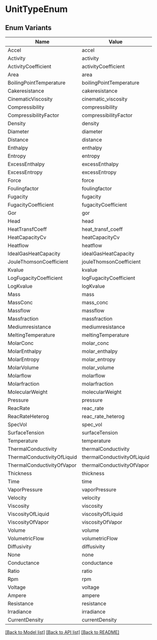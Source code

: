 # UnitTypeEnum

## Enum Variants

| Name | Value |
|---- | -----|
| Accel | accel |
| Activity | activity |
| ActivityCoefficient | activityCoefficient |
| Area | area |
| BoilingPointTemperature | boilingPointTemperature |
| Cakeresistance | cakeresistance |
| CinematicViscosity | cinematic_viscosity |
| Compressibility | compressibility |
| CompressibilityFactor | compressibilityFactor |
| Density | density |
| Diameter | diameter |
| Distance | distance |
| Enthalpy | enthalpy |
| Entropy | entropy |
| ExcessEnthalpy | excessEnthalpy |
| ExcessEntropy | excessEntropy |
| Force | force |
| Foulingfactor | foulingfactor |
| Fugacity | fugacity |
| FugacityCoefficient | fugacityCoefficient |
| Gor | gor |
| Head | head |
| HeatTransfCoeff | heat_transf_coeff |
| HeatCapacityCv | heatCapacityCv |
| Heatflow | heatflow |
| IdealGasHeatCapacity | idealGasHeatCapacity |
| JouleThomsonCoefficient | jouleThomsonCoefficient |
| Kvalue | kvalue |
| LogFugacityCoefficient | logFugacityCoefficient |
| LogKvalue | logKvalue |
| Mass | mass |
| MassConc | mass_conc |
| Massflow | massflow |
| Massfraction | massfraction |
| Mediumresistance | mediumresistance |
| MeltingTemperature | meltingTemperature |
| MolarConc | molar_conc |
| MolarEnthalpy | molar_enthalpy |
| MolarEntropy | molar_entropy |
| MolarVolume | molar_volume |
| Molarflow | molarflow |
| Molarfraction | molarfraction |
| MolecularWeight | molecularWeight |
| Pressure | pressure |
| ReacRate | reac_rate |
| ReacRateHeterog | reac_rate_heterog |
| SpecVol | spec_vol |
| SurfaceTension | surfaceTension |
| Temperature | temperature |
| ThermalConductivity | thermalConductivity |
| ThermalConductivityOfLiquid | thermalConductivityOfLiquid |
| ThermalConductivityOfVapor | thermalConductivityOfVapor |
| Thickness | thickness |
| Time | time |
| VaporPressure | vaporPressure |
| Velocity | velocity |
| Viscosity | viscosity |
| ViscosityOfLiquid | viscosityOfLiquid |
| ViscosityOfVapor | viscosityOfVapor |
| Volume | volume |
| VolumetricFlow | volumetricFlow |
| Diffusivity | diffusivity |
| None | none |
| Conductance | conductance |
| Ratio | ratio |
| Rpm | rpm |
| Voltage | voltage |
| Ampere | ampere |
| Resistance | resistance |
| Irradiance | irradiance |
| CurrentDensity | currentDensity |


[[Back to Model list]](../README.md#documentation-for-models) [[Back to API list]](../README.md#documentation-for-api-endpoints) [[Back to README]](../README.md)


